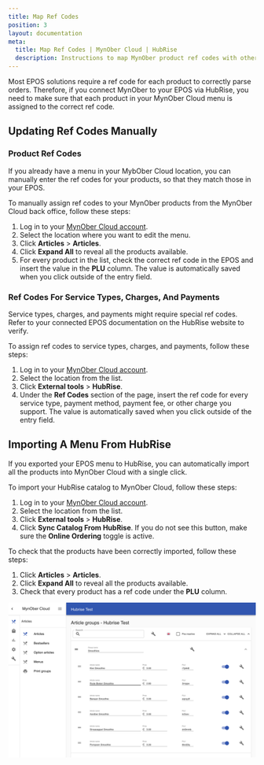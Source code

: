 ```yaml
---
title: Map Ref Codes
position: 3
layout: documentation
meta:
  title: Map Ref Codes | MynOber Cloud | HubRise
  description: Instructions to map MynOber product ref codes with other apps after connecting your EPOS with HubRise. Connect apps and synchronise your data.
---
```


Most EPOS solutions require a ref code for each product to correctly parse orders. Therefore, if you connect MynOber to your EPOS via HubRise, you need to make sure that each product in your MynOber Cloud menu is assigned to the correct ref code.

## Updating Ref Codes Manually

### Product Ref Codes

If you already have a menu in your MybOber Cloud location, you can manually enter the ref codes for your products, so that they match those in your EPOS.

To manually assign ref codes to your MynOber products from the MynOber Cloud back office, follow these steps:

1. Log in to your [MynOber Cloud account](https://cloud.mynober.nl/).
1. Select the location where you want to edit the menu.
1. Click **Articles** > **Articles**.
1. Click **Expand All** to reveal all the products available.
1. For every product in the list, check the correct ref code in the EPOS and insert the value in the **PLU** column. The value is automatically saved when you click outside of the entry field.

### Ref Codes For Service Types, Charges, And Payments

Service types, charges, and payments might require special ref codes. Refer to your connected EPOS documentation on the HubRise website to verify.

To assign ref codes to service types, charges, and payments, follow these steps:

1. Log in to your [MynOber Cloud account](https://cloud.mynober.nl/).
1. Select the location from the list.
1. Click **External tools** > **HubRise**.
1. Under the **Ref Codes** section of the page, insert the ref code for every service type, payment method, payment fee, or other charge you support. The value is automatically saved when you click outside of the entry field.

## Importing A Menu From HubRise

If you exported your EPOS menu to HubRise, you can automatically import all the products into MynOber Cloud with a single click.

To import your HubRise catalog to MynOber Cloud, follow these steps:

1. Log in to your [MynOber Cloud account](https://cloud.mynober.nl/).
1. Select the location from the list.
1. Click **External tools** > **HubRise**.
1. Click **Sync Catalog From HubRise**. If you do not see this button, make sure the **Online Ordering** toggle is active. 

To check that the products have been correctly imported, follow these steps:

1. Click **Articles** > **Articles**.
1. Click **Expand All** to reveal all the products available.
1. Check that every product has a ref code under the **PLU** column. 

![MynOber Cloud Menu Items Page](../images/002-en-mynober-cloud-menu-items.png)

